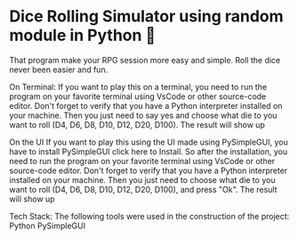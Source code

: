 # Dice Rolling Simulator using random module in Python 🎲

That program make your RPG session more easy and simple. Roll the dice never been easier and fun.

On Terminal:
If you want to play this on a terminal, you need to run the program on your favorite terminal using VsCode or other source-code editor. Don't forget to verify that you have a Python interpreter installed on your machine. Then you just need to say yes and choose what die to you want to roll (D4, D6, D8, D10, D12, D20, D100). The result will show up

On the UI
If you want to play this using the UI made using PySimpleGUI, you have to install PySimpleGUI click here to Install. So after the installation, you need to run the program on your favorite terminal using VsCode or other source-code editor. Don't forget to verify that you have a Python interpreter installed on your machine. Then you just need to choose what die to you want to roll (D4, D6, D8, D10, D12, D20, D100), and press "Ok". The result will show up

Tech Stack:
The following tools were used in the construction of the project:
Python
PySimpleGUI
